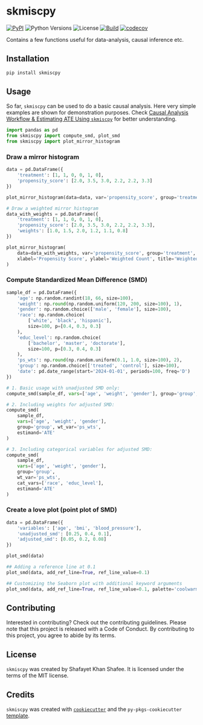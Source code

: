 # skmiscpy

[![PyPI](https://img.shields.io/pypi/v/skmiscpy.svg)](https://pypi.org/project/skmiscpy/) ![Python Versions](https://img.shields.io/pypi/pyversions/skmiscpy) ![License](https://img.shields.io/pypi/l/skmiscpy) [![Build](https://github.com/shafayetShafee/skmiscpy/actions/workflows/ci-cd.yml/badge.svg)](https://github.com/shafayetShafee/skmiscpy/actions/workflows/ci-cd.yml) [![codecov](https://codecov.io/github/shafayetShafee/skmiscpy/graph/badge.svg?token=OAZ6C1KHC9)](https://codecov.io/github/shafayetShafee/skmiscpy)

Contains a few functions useful for data-analysis, causal inference etc.

## Installation

```bash
pip install skmiscpy
```

## Usage

So far, `skmiscpy` can be used to do a basic causal analysis. Here very simple examples are shown for demonstration purposes.
Check [Causal Analysis Workflow & Estimating ATE Using `skmiscpy`](https://skmiscpy.readthedocs.io/en/latest/example.html) for
better understanding.

``` python
import pandas as pd
from skmiscpy import compute_smd, plot_smd
from skmiscpy import plot_mirror_histogram
```

### Draw a mirror histogram

``` python
data = pd.DataFrame({
    'treatment': [1, 1, 0, 0, 1, 0],
    'propensity_score': [2.0, 3.5, 3.0, 2.2, 2.2, 3.3]
})

plot_mirror_histogram(data=data, var='propensity_score', group='treatment')

# Draw a weighted mirror histogram
data_with_weights = pd.DataFrame({
    'treatment': [1, 1, 0, 0, 1, 0],
    'propensity_score': [2.0, 3.5, 3.0, 2.2, 2.2, 3.3],
    'weights': [1.0, 1.5, 2.0, 1.2, 1.1, 0.8]
})

plot_mirror_histogram(
    data=data_with_weights, var='propensity_score', group='treatment', weights='weights',
    xlabel='Propensity Score', ylabel='Weighted Count', title='Weighted Mirror Histogram'
)
```
### Compute Standardized Mean Difference (SMD)

```python
sample_df = pd.DataFrame({
    'age': np.random.randint(18, 66, size=100),
    'weight': np.round(np.random.uniform(120, 200, size=100), 1),
    'gender': np.random.choice(['male', 'female'], size=100),
    'race': np.random.choice(
        ['white', 'black', 'hispanic'],
        size=100, p=[0.4, 0.3, 0.3]
    ),
    'educ_level': np.random.choice(
        ['bachelor', 'master', 'doctorate'],
        size=100, p=[0.3, 0.4, 0.3]
    ),
    'ps_wts': np.round(np.random.uniform(0.1, 1.0, size=100), 2),
    'group': np.random.choice(['treated', 'control'], size=100),
    'date': pd.date_range(start='2024-01-01', periods=100, freq='D')
})

# 1. Basic usage with unadjusted SMD only:
compute_smd(sample_df, vars=['age', 'weight', 'gender'], group='group', estimand='ATE')

# 2. Including weights for adjusted SMD:
compute_smd(
    sample_df, 
    vars=['age', 'weight', 'gender'], 
    group='group', wt_var='ps_wts',
    estimand='ATE'
)

# 3. Including categorical variables for adjusted SMD:
compute_smd(
    sample_df,
    vars=['age', 'weight', 'gender'],
    group='group',
    wt_var='ps_wts',
    cat_vars=['race', 'educ_level'],
    estimand='ATE'
)
```

### Create a love plot (point plot of SMD)

``` python
data = pd.DataFrame({
    'variables': ['age', 'bmi', 'blood_pressure'],
    'unadjusted_smd': [0.25, 0.4, 0.1],
    'adjusted_smd': [0.05, 0.2, 0.08]
})

plot_smd(data)

## Adding a reference line at 0.1
plot_smd(data, add_ref_line=True, ref_line_value=0.1)

## Customizing the Seaborn plot with additional keyword arguments
plot_smd(data, add_ref_line=True, ref_line_value=0.1, palette='coolwarm', markers=['o', 's'])

```

## Contributing

Interested in contributing? Check out the contributing guidelines. Please note that this project is released with a Code of Conduct. By contributing to this project, you agree to abide by its terms.

## License

`skmiscpy` was created by Shafayet Khan Shafee. It is licensed under the terms of the MIT license.

## Credits

`skmiscpy` was created with [`cookiecutter`](https://cookiecutter.readthedocs.io/en/latest/) and the `py-pkgs-cookiecutter` [template](https://github.com/py-pkgs/py-pkgs-cookiecutter).
